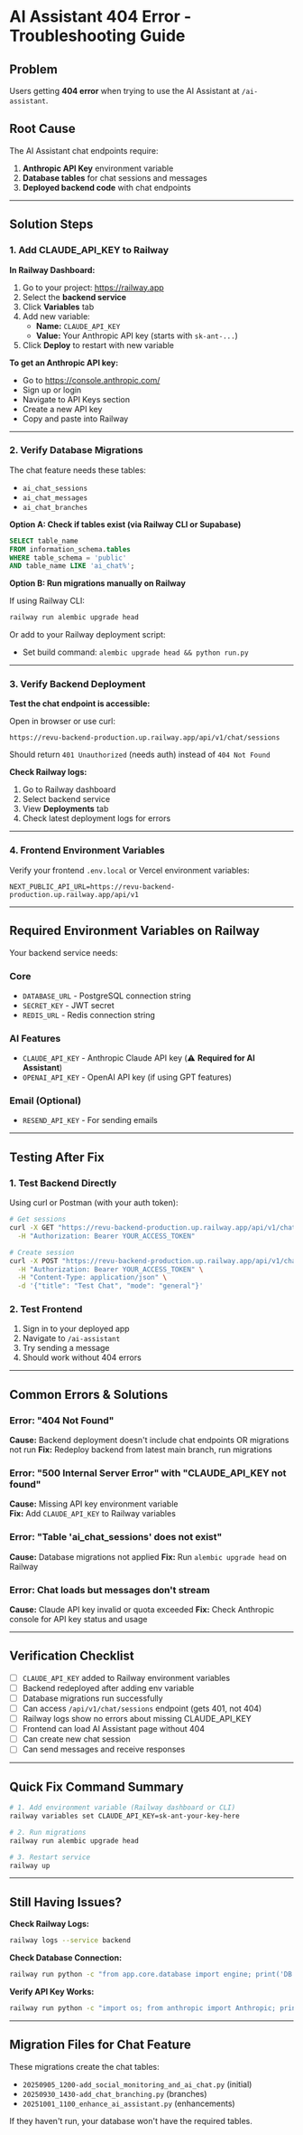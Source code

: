 # AI Assistant 404 Error - Troubleshooting Guide

## Problem
Users getting **404 error** when trying to use the AI Assistant at `/ai-assistant`.

## Root Cause
The AI Assistant chat endpoints require:
1. **Anthropic API Key** environment variable
2. **Database tables** for chat sessions and messages
3. **Deployed backend code** with chat endpoints

---

## Solution Steps

### 1. Add CLAUDE_API_KEY to Railway

**In Railway Dashboard:**
1. Go to your project: https://railway.app
2. Select the **backend service**
3. Click **Variables** tab
4. Add new variable:
   - **Name:** `CLAUDE_API_KEY`
   - **Value:** Your Anthropic API key (starts with `sk-ant-...`)
5. Click **Deploy** to restart with new variable

**To get an Anthropic API key:**
- Go to https://console.anthropic.com/
- Sign up or login
- Navigate to API Keys section
- Create a new API key
- Copy and paste into Railway

---

### 2. Verify Database Migrations

The chat feature needs these tables:
- `ai_chat_sessions`
- `ai_chat_messages`  
- `ai_chat_branches`

**Option A: Check if tables exist (via Railway CLI or Supabase)**
```sql
SELECT table_name 
FROM information_schema.tables 
WHERE table_schema = 'public' 
AND table_name LIKE 'ai_chat%';
```

**Option B: Run migrations manually on Railway**

If using Railway CLI:
```bash
railway run alembic upgrade head
```

Or add to your Railway deployment script:
- Set build command: `alembic upgrade head && python run.py`

---

### 3. Verify Backend Deployment

**Test the chat endpoint is accessible:**

Open in browser or use curl:
```
https://revu-backend-production.up.railway.app/api/v1/chat/sessions
```

Should return `401 Unauthorized` (needs auth) instead of `404 Not Found`

**Check Railway logs:**
1. Go to Railway dashboard
2. Select backend service
3. View **Deployments** tab
4. Check latest deployment logs for errors

---

### 4. Frontend Environment Variables

Verify your frontend `.env.local` or Vercel environment variables:

```env
NEXT_PUBLIC_API_URL=https://revu-backend-production.up.railway.app/api/v1
```

---

## Required Environment Variables on Railway

Your backend service needs:

### Core
- `DATABASE_URL` - PostgreSQL connection string
- `SECRET_KEY` - JWT secret
- `REDIS_URL` - Redis connection string

### AI Features
- `CLAUDE_API_KEY` - Anthropic Claude API key (⚠️ **Required for AI Assistant**)
- `OPENAI_API_KEY` - OpenAI API key (if using GPT features)

### Email (Optional)
- `RESEND_API_KEY` - For sending emails

---

## Testing After Fix

### 1. Test Backend Directly

Using curl or Postman (with your auth token):

```bash
# Get sessions
curl -X GET "https://revu-backend-production.up.railway.app/api/v1/chat/sessions" \
  -H "Authorization: Bearer YOUR_ACCESS_TOKEN"

# Create session
curl -X POST "https://revu-backend-production.up.railway.app/api/v1/chat/sessions" \
  -H "Authorization: Bearer YOUR_ACCESS_TOKEN" \
  -H "Content-Type: application/json" \
  -d '{"title": "Test Chat", "mode": "general"}'
```

### 2. Test Frontend

1. Sign in to your deployed app
2. Navigate to `/ai-assistant`
3. Try sending a message
4. Should work without 404 errors

---

## Common Errors & Solutions

### Error: "404 Not Found"
**Cause:** Backend deployment doesn't include chat endpoints OR migrations not run
**Fix:** Redeploy backend from latest main branch, run migrations

### Error: "500 Internal Server Error" with "CLAUDE_API_KEY not found"
**Cause:** Missing API key environment variable  
**Fix:** Add `CLAUDE_API_KEY` to Railway variables

### Error: "Table 'ai_chat_sessions' does not exist"
**Cause:** Database migrations not applied
**Fix:** Run `alembic upgrade head` on Railway

### Error: Chat loads but messages don't stream
**Cause:** Claude API key invalid or quota exceeded
**Fix:** Check Anthropic console for API key status and usage

---

## Verification Checklist

- [ ] `CLAUDE_API_KEY` added to Railway environment variables
- [ ] Backend redeployed after adding env variable
- [ ] Database migrations run successfully
- [ ] Can access `/api/v1/chat/sessions` endpoint (gets 401, not 404)
- [ ] Railway logs show no errors about missing CLAUDE_API_KEY
- [ ] Frontend can load AI Assistant page without 404
- [ ] Can create new chat session
- [ ] Can send messages and receive responses

---

## Quick Fix Command Summary

```bash
# 1. Add environment variable (Railway dashboard or CLI)
railway variables set CLAUDE_API_KEY=sk-ant-your-key-here

# 2. Run migrations
railway run alembic upgrade head

# 3. Restart service
railway up
```

---

## Still Having Issues?

**Check Railway Logs:**
```bash
railway logs --service backend
```

**Check Database Connection:**
```bash
railway run python -c "from app.core.database import engine; print('DB OK')"
```

**Verify API Key Works:**
```bash
railway run python -c "import os; from anthropic import Anthropic; print('Key OK' if os.getenv('CLAUDE_API_KEY') else 'Missing')"
```

---

## Migration Files for Chat Feature

These migrations create the chat tables:
- `20250905_1200-add_social_monitoring_and_ai_chat.py` (initial)
- `20250930_1430-add_chat_branching.py` (branches)
- `20251001_1100_enhance_ai_assistant.py` (enhancements)

If they haven't run, your database won't have the required tables.
